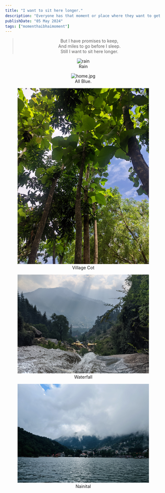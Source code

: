 ```yaml
---
title: "I want to sit here longer."
description: "Everyone has that moment or place where they want to get stuck. I too have a few."
publishDate: "05 May 2024"
tags: ["momenthaibhaimoment"]
---
```

<div style="text-align: center;">
  <blockquote>
    But I have promises to keep,<br>
    And miles to go before I sleep.<br>
    Still I want to sit here longer.
  </blockquote>
</div>

<figure style="text-align: center;">
  <img src="rain.jpg" alt="rain">
  <figcaption>Rain</figcaption>
</figure>

<figure style="text-align: center;">
  <img src="" alt="home.jpg">
  <figcaption>All Blue.</figcaption>
</figure>

<figure style="text-align: center;">
  <img src="junglefort.jpg" alt="fort">
  <figcaption>Village Cot</figcaption>
</figure>

<figure style="text-align: center;">
  <img src="manali.jpg" alt="fall">
  <figcaption>Waterfall</figcaption>
</figure>

<figure style="text-align: center;">
  <img src="./nainital.jpg" alt="lake">
  <figcaption>Nainital</figcaption>
</figure>


